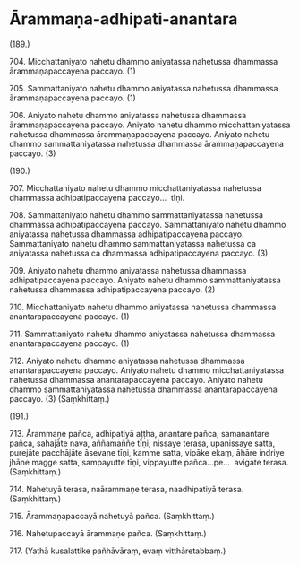 # Ārammaṇa-adhipati-anantara

(189.)

704\. Micchattaniyato nahetu dhammo aniyatassa nahetussa dhammassa ārammaṇapaccayena paccayo. (1)

705\. Sammattaniyato nahetu dhammo aniyatassa nahetussa dhammassa ārammaṇapaccayena paccayo. (1)

706\. Aniyato nahetu dhammo aniyatassa nahetussa dhammassa ārammaṇapaccayena paccayo. Aniyato nahetu dhammo micchattaniyatassa nahetussa dhammassa ārammaṇapaccayena paccayo. Aniyato nahetu dhammo sammattaniyatassa nahetussa dhammassa ārammaṇapaccayena paccayo. (3)

(190.)

707\. Micchattaniyato nahetu dhammo micchattaniyatassa nahetussa dhammassa adhipatipaccayena paccayo…  tīṇi.

708\. Sammattaniyato nahetu dhammo sammattaniyatassa nahetussa dhammassa adhipatipaccayena paccayo. Sammattaniyato nahetu dhammo aniyatassa nahetussa dhammassa adhipatipaccayena paccayo. Sammattaniyato nahetu dhammo sammattaniyatassa nahetussa ca aniyatassa nahetussa ca dhammassa adhipatipaccayena paccayo. (3)

709\. Aniyato nahetu dhammo aniyatassa nahetussa dhammassa adhipatipaccayena paccayo. Aniyato nahetu dhammo sammattaniyatassa nahetussa dhammassa adhipatipaccayena paccayo. (2)

710\. Micchattaniyato nahetu dhammo aniyatassa nahetussa dhammassa anantarapaccayena paccayo. (1)

711\. Sammattaniyato nahetu dhammo aniyatassa nahetussa dhammassa anantarapaccayena paccayo. (1)

712\. Aniyato nahetu dhammo aniyatassa nahetussa dhammassa anantarapaccayena paccayo. Aniyato nahetu dhammo micchattaniyatassa nahetussa dhammassa anantarapaccayena paccayo. Aniyato nahetu dhammo sammattaniyatassa nahetussa dhammassa anantarapaccayena paccayo. (3) (Saṃkhittaṃ.)

(191.)

713\. Ārammaṇe pañca, adhipatiyā aṭṭha, anantare pañca, samanantare pañca, sahajāte nava, aññamaññe tīṇi, nissaye terasa, upanissaye satta, purejāte pacchājāte āsevane tīṇi, kamme satta, vipāke ekaṃ, āhāre indriye jhāne magge satta, sampayutte tīṇi, vippayutte pañca…pe…  avigate terasa. (Saṃkhittaṃ.)

714\. Nahetuyā terasa, naārammaṇe terasa, naadhipatiyā terasa. (Saṃkhittaṃ.)

715\. Ārammaṇapaccayā nahetuyā pañca. (Saṃkhittaṃ.)

716\. Nahetupaccayā ārammaṇe pañca. (Saṃkhittaṃ.)

717\. (Yathā kusalattike pañhāvāraṃ, evaṃ vitthāretabbaṃ.)
